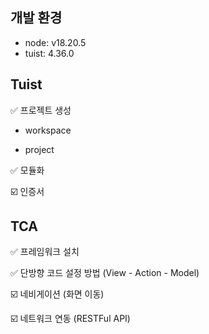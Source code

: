 ## 개발 환경
- node: v18.20.5
- tuist: 4.36.0

## Tuist
✅ 프로젝트 생성

- workspace

- project

✅ 모듈화

☑️ 인증서

## TCA
✅ 프레임워크 설치

✅ 단방향 코드 설정 방법 (View - Action - Model)

☑️ 네비게이션 (화면 이동)

☑️ 네트워크 연동 (RESTFul API)

